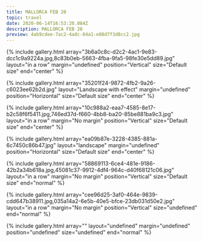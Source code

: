 ```yaml
---
title: MALLORCA FEB 20
topic: travel
date: 2020-06-14T16:53:20.084Z
description: MALLORCA FEB 20
preview: 4ab9cdee-7ac2-4adc-84a1-e08d7f3d8cc2.jpg
---
```



{% include gallery.html array="3b6a0c8c-d2c2-4ac1-9e83-dcc1c9a9224a.jpg,8c83b0eb-5663-4fba-9fa5-98fe30e5dd89.jpg" layout="in a row" margin="undefined" position="Vertical" size="Default size" end="center" %}

{% include gallery.html array="35201f24-9872-4fb2-9a26-c6023ee62b2d.jpg" layout="Landscape with effect" margin="undefined" position="Horizontal" size="Default size" end="center" %}

{% include gallery.html array="10c988a2-eaa7-4585-8e17-b2c58f6f5411.jpg,746ed37d-f660-4bb8-ba20-85be881ba9c3.jpg" layout="in a row" margin="No margin" position="Vertical" size="Default size" end="center" %}

{% include gallery.html array="ea09b87e-3228-4385-881a-6c7450c86b47.jpg" layout="landscape" margin="undefined" position="Horizontal" size="Default size" end="center" %}

{% include gallery.html array="58869113-6ce4-481e-9186-42b2a34b618a.jpg,45081c37-9912-4df4-964c-d40f68121c06.jpg" layout="in a row" margin="No margin" position="Vertical" size="Default size" end="normal" %}

{% include gallery.html array="cee96d25-3af0-464e-9839-cdd647b38911.jpg,035a14a2-6e5b-40e5-bfce-23db031d50e2.jpg" layout="in a row" margin="No margin" position="Vertical" size="undefined" end="normal" %}

{% include gallery.html array="" layout="undefined" margin="undefined" position="undefined" size="undefined" end="normal" %}